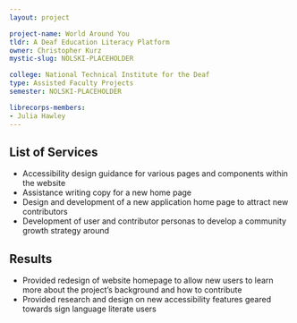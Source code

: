 ```yaml
---
layout: project

project-name: World Around You
tldr: A Deaf Education Literacy Platform
owner: Christopher Kurz
mystic-slug: NOLSKI-PLACEHOLDER

college: National Technical Institute for the Deaf
type: Assisted Faculty Projects
semester: NOLSKI-PLACEHOLDER

librecorps-members:
- Julia Hawley
---
```


## List of Services
- Accessibility design guidance for various pages and components within the website
- Assistance writing copy for a new home page
- Design and development of a new application home page to attract new contributors
- Development of user and contributor personas to develop a community growth strategy around

## Results
- Provided redesign of website homepage to allow new users to learn more about the project’s background and how to contribute
- Provided research and design on new accessibility features geared towards sign language literate users

